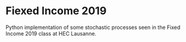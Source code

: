 # Fiexed Income 2019

Python implementation of some stochastic processes seen in the Fixed Income 2019 class at HEC Lausanne.
